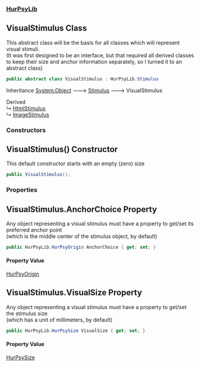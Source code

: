 ### [HurPsyLib](HurPsyLib.md 'HurPsyLib')

## VisualStimulus Class

This abstract class will be the basis for all classes which will represent visual stimuli.  
(It was first designed to be an interface, but that required all derived classes to keep their size and anchor information separately, so I turned it to an abstract class)

```csharp
public abstract class VisualStimulus : HurPsyLib.Stimulus
```

Inheritance [System.Object](https://docs.microsoft.com/en-us/dotnet/api/System.Object 'System.Object') &#129106; [Stimulus](HurPsyLib.Stimulus.md 'HurPsyLib.Stimulus') &#129106; VisualStimulus

Derived  
&#8627; [HtmlStimulus](HurPsyLib.HtmlStimulus.md 'HurPsyLib.HtmlStimulus')  
&#8627; [ImageStimulus](HurPsyLib.ImageStimulus.md 'HurPsyLib.ImageStimulus')
### Constructors

<a name='HurPsyLib.VisualStimulus.VisualStimulus()'></a>

## VisualStimulus() Constructor

This default constructor starts with an empty (zero) size

```csharp
public VisualStimulus();
```
### Properties

<a name='HurPsyLib.VisualStimulus.AnchorChoice'></a>

## VisualStimulus.AnchorChoice Property

Any object representing a visual stimulus must have a property to get/set its preferred anchor point  
(which is the middle center of the stimulus object, by default)

```csharp
public HurPsyLib.HurPsyOrigin AnchorChoice { get; set; }
```

#### Property Value
[HurPsyOrigin](HurPsyLib.HurPsyOrigin.md 'HurPsyLib.HurPsyOrigin')

<a name='HurPsyLib.VisualStimulus.VisualSize'></a>

## VisualStimulus.VisualSize Property

Any object representing a visual stimulus must have a property to get/set the stimulus size  
(which has a unit of millimeters, by default)

```csharp
public HurPsyLib.HurPsySize VisualSize { get; set; }
```

#### Property Value
[HurPsySize](HurPsyLib.HurPsySize.md 'HurPsyLib.HurPsySize')